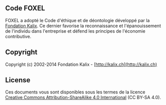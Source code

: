 ## Code FOXEL

FOXEL a adopté le Code d'éthique et de déontologie développé par la [Fondation Kalix](http://kalix.ch). Ce dernier favorise la reconnaissance et l'épanouissement de l'individu dans l'entreprise et défend les principes de l'économie contributive.

## Copyright

Copyright (c) 2002-2014 Fondation Kalix - [http://kalix.ch](http://kalix.ch)

## License

Ces documents vous sont disponibles sous les termes de la licence [Creative Commons Attribution-ShareAlike 4.0 International](http://creativecommons.org/licenses/by-sa/4.0/) (CC BY-SA 4.0).
